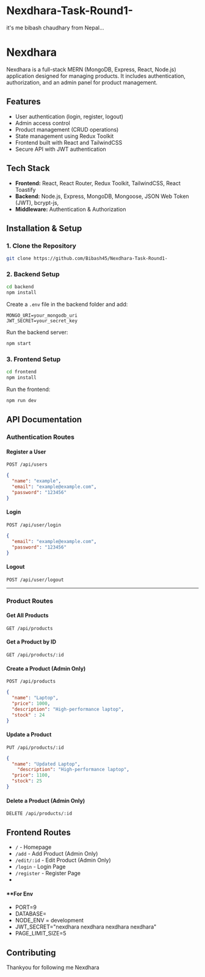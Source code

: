 # Nexdhara-Task-Round1-
it's me bibash chaudhary from Nepal...


# Nexdhara

Nexdhara is a full-stack MERN (MongoDB, Express, React, Node.js) application designed for managing products. It includes authentication, authorization, and an admin panel for product management.

## Features
- User authentication (login, register, logout)
- Admin access control
- Product management (CRUD operations)
- State management using Redux Toolkit
- Frontend built with React and TailwindCSS
- Secure API with JWT authentication

## Tech Stack
- **Frontend:** React, React Router, Redux Toolkit,  TailwindCSS, React Toastify
- **Backend:** Node.js, Express, MongoDB, Mongoose, JSON Web Token (JWT), bcrypt-js,
- **Middleware:** Authentication & Authorization

## Installation & Setup

### 1. Clone the Repository
```sh
git clone https://github.com/Bibash45/Nexdhara-Task-Round1-
```

### 2. Backend Setup
```sh
cd backend
npm install
```

Create a `.env` file in the backend folder and add:
```
MONGO_URI=your_mongodb_uri
JWT_SECRET=your_secret_key
```

Run the backend server:
```sh
npm start
```

### 3. Frontend Setup
```sh
cd frontend
npm install
```

Run the frontend:
```sh
npm run dev
```

## API Documentation
### **Authentication Routes**
#### **Register a User**
`POST /api/users`
```json
{
  "name": "example",
  "email": "example@example.com",
  "password": "123456"
}
```

#### **Login**
`POST /api/user/login`
```json
{
  "email": "example@example.com",
  "password": "123456"
}
```

#### **Logout**
`POST /api/user/logout`

---
### **Product Routes**
#### **Get All Products**
`GET /api/products`

#### **Get a Product by ID**
`GET /api/products/:id`

#### **Create a Product (Admin Only)**
`POST /api/products`
```json
{
  "name": "Laptop",
  "price": 1000,
  "description": "High-performance laptop",
  "stock" : 24
}
```

#### **Update a Product**
`PUT /api/products/:id`
```json
{
  "name": "Updated Laptop",
    "description": "High-performance laptop",
  "price": 1100,
  "stock": 25
}
```

#### **Delete a Product (Admin Only)**
`DELETE /api/products/:id`

## Frontend Routes
- `/` - Homepage
- `/add` - Add Product (Admin Only)
- `/edit/:id` - Edit Product (Admin Only)
- `/login` - Login Page
- `/register` - Register Page
- 
#### **For Env 
- PORT=9   
- DATABASE=
- NODE_ENV = development
- JWT_SECRET="nexdhara nexdhara nexdhara nexdhara"
- PAGE_LIMIT_SIZE=5


## Contributing
Thankyou for following me Nexdhara




